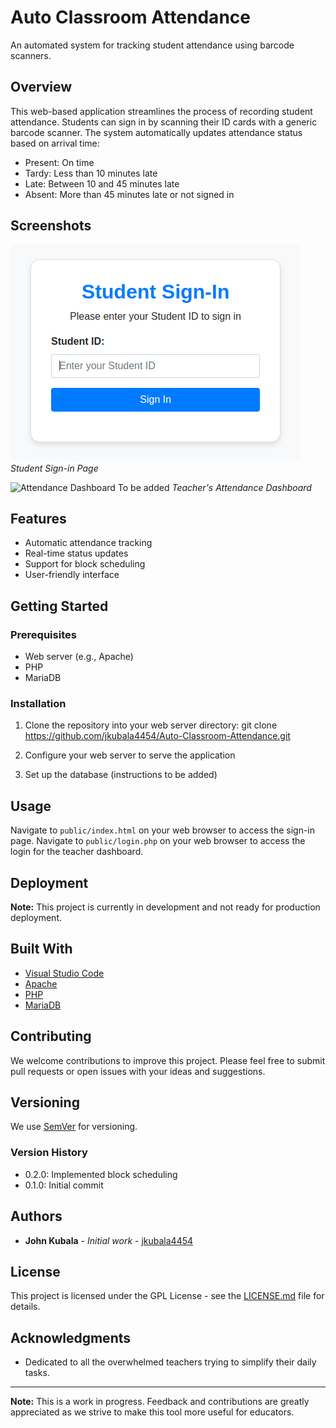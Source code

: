 # Auto Classroom Attendance

An automated system for tracking student attendance using barcode scanners.

## Overview

This web-based application streamlines the process of recording student attendance. Students can sign in by scanning their ID cards with a generic barcode scanner. The system automatically updates attendance status based on arrival time:

- Present: On time
- Tardy: Less than 10 minutes late
- Late: Between 10 and 45 minutes late
- Absent: More than 45 minutes late or not signed in

## Screenshots

![Sign-in Page](screenshots/student_signin.png)
*Student Sign-in Page*

![Attendance Dashboard](path/to/dashboard_screenshot.png) To be added
*Teacher's Attendance Dashboard*

## Features

- Automatic attendance tracking
- Real-time status updates
- Support for block scheduling
- User-friendly interface

## Getting Started

### Prerequisites

- Web server (e.g., Apache)
- PHP
- MariaDB

### Installation

1. Clone the repository into your web server directory:
git clone https://github.com/jkubala4454/Auto-Classroom-Attendance.git

2. Configure your web server to serve the application
3. Set up the database (instructions to be added)

## Usage

Navigate to `public/index.html` on your web browser to access the sign-in page.
Navigate to `public/login.php` on your web browser to access the login for the teacher dashboard.

## Deployment

**Note:** This project is currently in development and not ready for production deployment.

## Built With

- [Visual Studio Code](https://code.visualstudio.com/)
- [Apache](https://httpd.apache.org/)
- [PHP](https://www.php.net/)
- [MariaDB](https://mariadb.org/)

## Contributing

We welcome contributions to improve this project. Please feel free to submit pull requests or open issues with your ideas and suggestions.

## Versioning

We use [SemVer](http://semver.org/) for versioning. 

### Version History

- 0.2.0: Implemented block scheduling
- 0.1.0: Initial commit

## Authors

- **John Kubala** - *Initial work* - [jkubala4454](https://github.com/jkubala4454)

## License

This project is licensed under the GPL License - see the [LICENSE.md](LICENSE.md) file for details.

## Acknowledgments

- Dedicated to all the overwhelmed teachers trying to simplify their daily tasks.

---

**Note:** This is a work in progress. Feedback and contributions are greatly appreciated as we strive to make this tool more useful for educators.
